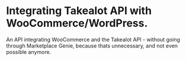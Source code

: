 # Integrating Takealot API with WooCommerce/WordPress.

An API integrating WooCommerce and the Takealot API - without going through Marketplace Genie, because thats unnecessary, and not even possible anymore.
